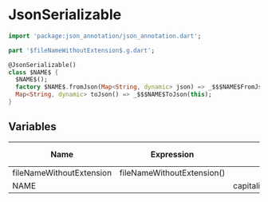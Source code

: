 # JsonSerializable

```dart
import 'package:json_annotation/json_annotation.dart';

part '$fileNameWithoutExtension$.g.dart';

@JsonSerializable()
class $NAME$ {
  $NAME$();
  factory $NAME$.fromJson(Map<String, dynamic> json) => _$$$NAME$FromJson(json);
  Map<String, dynamic> toJson() => _$$$NAME$ToJson(this);
}
```

## Variables

| Name                     | Expression                 | Default value                                     | Skip if Default |
|--------------------------|----------------------------|---------------------------------------------------|-----------------|
| fileNameWithoutExtension | fileNameWithoutExtension() |                                                   | true            |
| NAME                     |                            | capitalize(camelCase(fileNameWithoutExtension())) |                 |
